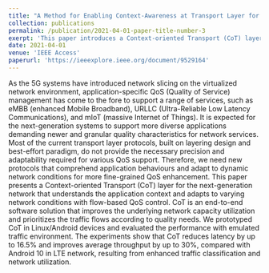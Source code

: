 ```yaml
---
title: "A Method for Enabling Context-Awareness at Transport Layer for Improved Quality-of-Service Control"
collection: publications
permalink: /publication/2021-04-01-paper-title-number-3
exerpt: 'This paper introduces a Context-oriented Transport (CoT) layer designed to enhance QoS in next-generation networks by understanding application context and adapting to dynamic conditions. CoT improves network capacity utilization and prioritizes traffic flows, achieving significant gains in latency and throughput, as demonstrated in prototype evaluations.'
date: 2021-04-01
venue: 'IEEE Access'
paperurl: 'https://ieeexplore.ieee.org/document/9529164'
---
```


As the 5G systems have introduced network slicing on the virtualized network environment, application-specific QoS (Quality of Service) management has come to the fore to support a range of services, such as eMBB (enhanced Mobile Broadband), URLLC (Ultra-Reliable Low Latency Communications), and mIoT (massive Internet of Things). It is expected for the next-generation systems to support more diverse applications demanding newer and granular quality characteristics for network services. Most of the current transport layer protocols, built on layering design and best-effort paradigm, do not provide the necessary precision and adaptability required for various QoS support. Therefore, we need new protocols that comprehend application behaviours and adapt to dynamic network conditions for more fine-grained QoS enhancement. This paper presents a Context-oriented Transport (CoT) layer for the next-generation network that understands the application context and adapts to varying network conditions with flow-based QoS control. CoT is an end-to-end software solution that improves the underlying network capacity utilization and prioritizes the traffic flows according to quality needs. We prototyped CoT in Linux/Android devices and evaluated the performance with emulated traffic environment. The experiments show that CoT reduces latency by up to 16.5% and improves average throughput by up to 30%, compared with Android 10 in LTE network, resulting from enhanced traffic classification and network utilization.

